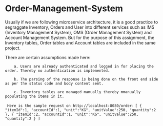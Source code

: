 # Order-Management-System

 Usually if we are following microservice architecture, it is a good practice to segraggate Inventory, Orders and User into       different services such as IMS (Inventory Management System), OMS (Order Management System) and Account Management System.
   But for the purpose of this assignment, the Inventory tables, Order tables and Account tables are included in the same          project.
   
   
 There are certain assumptions made here:
 
        a. Users are already authenticated and logged in for placing the order. Thereby no authentication is implemented.
        
        b. The parsing of the response is being done on the front end side as per the status code and body content sent.
        
        c. Inventory tables are managed manually thereby mmanually populating the items in it.
``` Here is the sample request on http://localhost:8080/order:```
        ```[
        	{
        		"itemId":1,
        		"accountId":1,
        		"unit":"KG",
        		"unitValue":250,
        		"quantity":2
        	},
        		{
        		"itemId":2,
        		"accountId":1,
        		"unit":"KG",
        		"unitValue":250,
        		"quantity":2
        	}
        ]```



